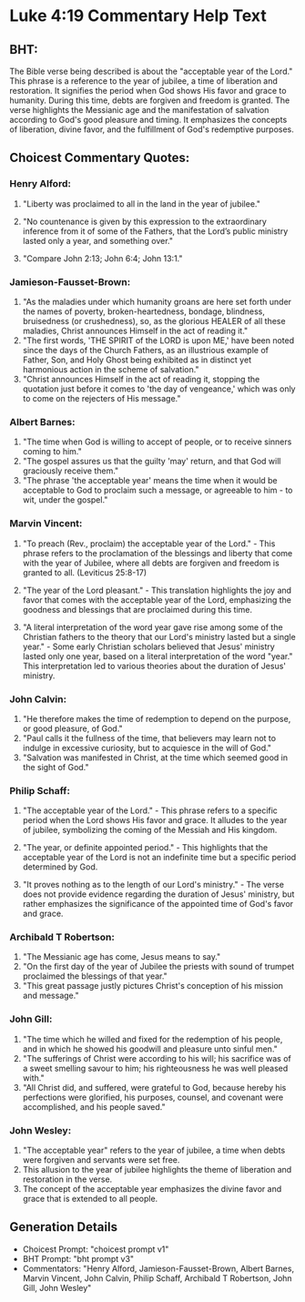 # Luke 4:19 Commentary Help Text

## BHT:
The Bible verse being described is about the "acceptable year of the Lord." This phrase is a reference to the year of jubilee, a time of liberation and restoration. It signifies the period when God shows His favor and grace to humanity. During this time, debts are forgiven and freedom is granted. The verse highlights the Messianic age and the manifestation of salvation according to God's good pleasure and timing. It emphasizes the concepts of liberation, divine favor, and the fulfillment of God's redemptive purposes.

## Choicest Commentary Quotes:
### Henry Alford:
1. "Liberty was proclaimed to all in the land in the year of jubilee." 

2. "No countenance is given by this expression to the extraordinary inference from it of some of the Fathers, that the Lord’s public ministry lasted only a year, and something over." 

3. "Compare John 2:13; John 6:4; John 13:1."

### Jamieson-Fausset-Brown:
1. "As the maladies under which humanity groans are here set forth under the names of poverty, broken-heartedness, bondage, blindness, bruisedness (or crushedness), so, as the glorious HEALER of all these maladies, Christ announces Himself in the act of reading it."
2. "The first words, 'THE SPIRIT of the LORD is upon ME,' have been noted since the days of the Church Fathers, as an illustrious example of Father, Son, and Holy Ghost being exhibited as in distinct yet harmonious action in the scheme of salvation."
3. "Christ announces Himself in the act of reading it, stopping the quotation just before it comes to 'the day of vengeance,' which was only to come on the rejecters of His message."

### Albert Barnes:
1. "The time when God is willing to accept of people, or to receive sinners coming to him."
2. "The gospel assures us that the guilty 'may' return, and that God will graciously receive them."
3. "The phrase 'the acceptable year' means the time when it would be acceptable to God to proclaim such a message, or agreeable to him - to wit, under the gospel."

### Marvin Vincent:
1. "To preach (Rev., proclaim) the acceptable year of the Lord." - This phrase refers to the proclamation of the blessings and liberty that come with the year of Jubilee, where all debts are forgiven and freedom is granted to all. (Leviticus 25:8-17)

2. "The year of the Lord pleasant." - This translation highlights the joy and favor that comes with the acceptable year of the Lord, emphasizing the goodness and blessings that are proclaimed during this time.

3. "A literal interpretation of the word year gave rise among some of the Christian fathers to the theory that our Lord's ministry lasted but a single year." - Some early Christian scholars believed that Jesus' ministry lasted only one year, based on a literal interpretation of the word "year." This interpretation led to various theories about the duration of Jesus' ministry.

### John Calvin:
1. "He therefore makes the time of redemption to depend on the purpose, or good pleasure, of God."
2. "Paul calls it the fullness of the time, that believers may learn not to indulge in excessive curiosity, but to acquiesce in the will of God."
3. "Salvation was manifested in Christ, at the time which seemed good in the sight of God."

### Philip Schaff:
1. "The acceptable year of the Lord." - This phrase refers to a specific period when the Lord shows His favor and grace. It alludes to the year of jubilee, symbolizing the coming of the Messiah and His kingdom.

2. "The year, or definite appointed period." - This highlights that the acceptable year of the Lord is not an indefinite time but a specific period determined by God.

3. "It proves nothing as to the length of our Lord's ministry." - The verse does not provide evidence regarding the duration of Jesus' ministry, but rather emphasizes the significance of the appointed time of God's favor and grace.

### Archibald T Robertson:
1. "The Messianic age has come, Jesus means to say."
2. "On the first day of the year of Jubilee the priests with sound of trumpet proclaimed the blessings of that year."
3. "This great passage justly pictures Christ's conception of his mission and message."

### John Gill:
1. "The time which he willed and fixed for the redemption of his people, and in which he showed his goodwill and pleasure unto sinful men."
2. "The sufferings of Christ were according to his will; his sacrifice was of a sweet smelling savour to him; his righteousness he was well pleased with."
3. "All Christ did, and suffered, were grateful to God, because hereby his perfections were glorified, his purposes, counsel, and covenant were accomplished, and his people saved."

### John Wesley:
1. "The acceptable year" refers to the year of jubilee, a time when debts were forgiven and servants were set free.
2. This allusion to the year of jubilee highlights the theme of liberation and restoration in the verse.
3. The concept of the acceptable year emphasizes the divine favor and grace that is extended to all people.


## Generation Details
- Choicest Prompt: "choicest prompt v1"
- BHT Prompt: "bht prompt v3"
- Commentators: "Henry Alford, Jamieson-Fausset-Brown, Albert Barnes, Marvin Vincent, John Calvin, Philip Schaff, Archibald T Robertson, John Gill, John Wesley"
